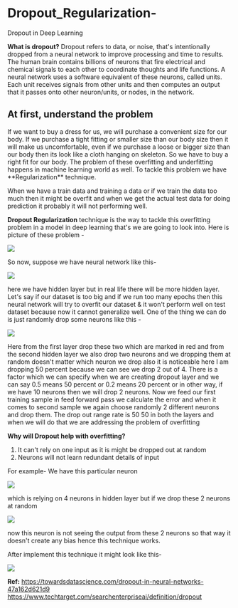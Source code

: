 # Dropout_Regularization-
Dropout in Deep Learning

**What is dropout?**
Dropout refers to data, or noise, that's intentionally dropped from a neural network to improve processing and time to results.
The human brain contains billions of neurons that fire electrical and chemical signals to each other to coordinate thoughts and life functions. A neural network uses a software equivalent of these neurons, called units. Each unit receives signals from other units and then computes an output that it passes onto other neuron/units, or nodes, in the network.

<h2>At first, understand the problem </h2>
If we want to buy a dress for us, we will purchase a convenient size for our body. If we purchase a tight fitting or smaller size than our body size then it will make us uncomfortable,
even if we purchase a loose or bigger  size than our body then its look like a cloth hanging on skeleton. So we have to buy a right fit for our body. The problem of these overfitting and underfitting happens in machine learning  world as well. 
To tackle this problem we have **Regularization** technique.

When we have a train data and training a data or if we train the data too much then it might be overfit and when we get the actual test data for doing prediction it probably it will not performing well.

**Dropout Regularization** technique is the way to tackle this overfitting problem in a model in deep learning that's we are going to look into.
Here is picture of these problem - 

![](https://www.googleapis.com/download/storage/v1/b/kaggle-forum-message-attachments/o/inbox%2F9494541%2F9942bc6159ded6c8c236e0d00925138a%2Foverfit.PNG?generation=1679846398806157&alt=media)

So now, suppose we have neural network like this- 

![](https://www.googleapis.com/download/storage/v1/b/kaggle-forum-message-attachments/o/inbox%2F9494541%2F109d7a7a7aed52d3398f587d89889ad9%2Fneural.PNG?generation=1679846551398661&alt=media)

here we have  hidden layer but in real life there will be more hidden layer.  Let's say if our dataset is too big and if we run too many epochs then this neural network will try to overfit our dataset & it won't perform well on test dataset because now it cannot generalize well. 
One of the thing we can do is just randomly drop some neurons like this -

![](https://www.googleapis.com/download/storage/v1/b/kaggle-forum-message-attachments/o/inbox%2F9494541%2F6446a2c498f967f3ff54b44ab6cc7ad5%2Fdropneurons.PNG?generation=1679846835807561&alt=media)

Here from the first layer drop these two which are marked in red and from the second hidden layer we also drop two neurons and we dropping them at random doesn't matter which neuron we drop also it is noticeable here I am dropping 50 percent because we can see we drop 2 out of 4. There is a factor which we can specify when we are creating dropout layer and we can say 0.5 means 50 percent or 0.2 means 20 percent or in other way, if we have 10 neurons then we will drop 2 neurons. Now we feed our first training sample in feed forward pass we calculate the error and when it comes to second sample we again choose randomly 2 different neurons and drop them. The drop out range rate is  50 50 in both the layers and when we will do that we are addressing the problem of overfitting

**Why will Dropout help with overfitting?**
1. It can't rely on one input as it is might be dropped out at random
2. Neurons will not learn redundant details of input

For example- We have this particular neuron 

![](https://www.googleapis.com/download/storage/v1/b/kaggle-forum-message-attachments/o/inbox%2F9494541%2F390cc0b9c0390ae43b23e49efdce16bb%2Fneural.PNG?generation=1679848089153996&alt=media)

which is relying on 4 neurons in hidden layer but if we drop these 2 neurons at random

![](https://www.googleapis.com/download/storage/v1/b/kaggle-forum-message-attachments/o/inbox%2F9494541%2F78723291b3ddb26fc22d1f78ae8f9c66%2Fdropneurons.PNG?generation=1679848175736382&alt=media)

now this neuron is not seeing the output from these 2 neurons so that way it doesn't create any bias hence this technique works.

After implement this technique it might look like this-

![](https://www.googleapis.com/download/storage/v1/b/kaggle-forum-message-attachments/o/inbox%2F9494541%2F7f548ad0ce7dfe0139ecd8d3a4710821%2Fdropout.PNG?generation=1679848541662629&alt=media)

**Ref:** https://towardsdatascience.com/dropout-in-neural-networks-47a162d621d9
               https://www.techtarget.com/searchenterpriseai/definition/dropout
